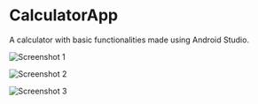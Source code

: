 # CalculatorApp
A calculator with basic functionalities made using Android Studio.

![Screenshot 1](Screenshots/1.png)

![Screenshot 2](Screenshots/2.png)

![Screenshot 3](Screenshots/3.png)
